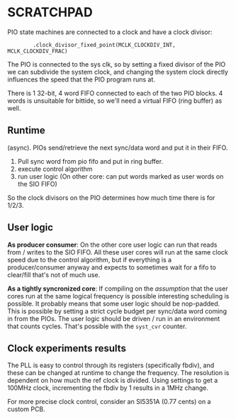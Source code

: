 # SCRATCHPAD

PIO state machines are connected to a clock and have a clock divisor:
```
        .clock_divisor_fixed_point(MCLK_CLOCKDIV_INT, MCLK_CLOCKDIV_FRAC)
```
The PIO is connected to the sys clk, so by setting a fixed divisor of the PIO we can subdivide the system clock, and changing the system clock directly influences the speed that the PIO program runs at.

There is 1 32-bit, 4 word FIFO connected to each of the two PIO blocks. 4 words is unsuitable for bittide, so we'll need a virtual FIFO (ring buffer) as well. 

## Runtime

(async). PIOs send/retrieve the next sync/data word and put it in their FIFO.
1. Pull sync word from pio fifo and put in ring buffer.
2. execute control algorithm
3. run user logic (On other core: can put words marked as user words on the SIO FIFO)

So the clock divisors on the PIO determines how much time there is for 1/2/3.

## User logic

**As producer consumer**: On the other core user logic can run that reads from / writes to the SIO FIFO. All these user cores will run at the same clock speed due to the control algorithm, but if everything is a producer/consumer anyway and expects to sometimes wait for a fifo to clear/fill that's not of much use.

**As a tightly syncronized core**: If compiling on the _assumption_ that the user cores run at the same logical frequency is possible interesting scheduling is possible. It probably means that some user logic should be nop-padded. This is possible by setting a strict cycle budget per sync/data word coming in from the PIOs. The user logic should be driven / run in an environment that counts cycles. That's possible with the `syst_cvr` counter.

## Clock experiments results

The PLL is easy to control through its registers (specifically fbdiv), and these can be changed at runtime to change the frequency. The resolution is dependent on how much the ref clock is divided. Using settings to get a 100MHz clock, incrementing the fbdiv by 1 results in a 1MHz change. 

For more precise clock control, consider an SI5351A (0.77 cents) on a custom PCB.